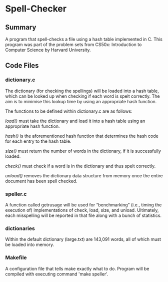# Spell-Checker

## Summary

A program that spell-checks a file using a hash table implemented in C. 
This program was part of the problem sets from CS50x: Introduction to Computer Science by Harvard University.

## Code Files

### dictionary.c

The dictionary (for checking the spellings) will be loaded into a hash table, which can be looked up when checking if each word is spelt correctly. 
The aim is to minimise this lookup time by using an appropriate hash function.

The functions to be defined within dictionary.c are as follows:

*load()* must take the dictionary and load it into a hash table using an appropriate hash function.

*hash()* is the aforementioned hash function that determines the hash code for each entry to the hash table.

*size()* must return the number of words in the dictionary, if it is successfully loaded.

*check()* must check if a word is in the dictionary and thus spelt correctly.

*unload()* removes the dictionary data structure from memory once the entire document has been spell checked.

### speller.c

A function called getrusage will be used for “benchmarking” (i.e., timing the execution of) implementations of check, load, size, and unload. 
Ultimately, each misspelling will be reported in that file along with a bunch of statistics.

### dictionaries

Within the default dictionary (large.txt) are 143,091 words, all of which must be loaded into memory.

### Makefile

A configuration file that tells make exactly what to do. Program will be compiled with executing command 'make speller'.






